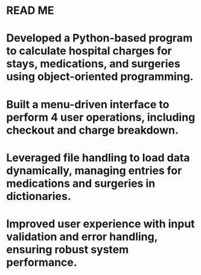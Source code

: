 # READ ME
# Developed a Python-based program to calculate hospital charges for stays, medications, and surgeries using object-oriented programming. 
# Built a menu-driven interface to perform 4 user operations, including checkout and charge breakdown. 
# Leveraged file handling to load data dynamically, managing entries for medications and surgeries in dictionaries. 
# Improved user experience with input validation and error handling, ensuring robust system performance.
